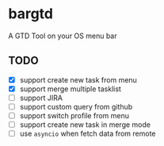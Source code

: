 # bargtd
A GTD Tool on your OS menu bar

## TODO

* [x] support create new task from menu
* [x] support merge multiple tasklist
* [ ] support JIRA
* [ ] support custom query from github
* [ ] support switch profile from menu
* [ ] support create new task in merge mode
* [ ] use `asyncio` when fetch data from remote
